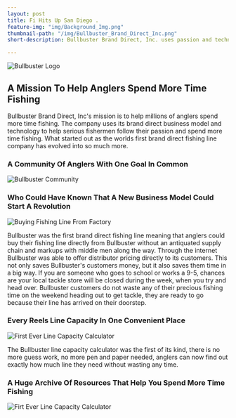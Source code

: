 ```yaml
---
layout: post
title: Fi Hits Up San Diego .
feature-img: "img/Background_Img.png"
thumbnail-path: "/img/Bullbuster_Brand_Direct_Inc.png"
short-description: Bullbuster Brand Direct, Inc. uses passion and technology to help anglers spend more time fishing.

---
```


![Bullbuster Logo](http://127.0.0.1:4000/img/Bullbuster_Post/BB_Logo_Background.png)
## A Mission To Help Anglers Spend More Time Fishing

Bullbuster Brand Direct, Inc's mission is to help millions of anglers spend more time fishing. The company uses its brand direct business model and technology to help serious fishermen follow their passion and spend more time fishing. What started out as the worlds first brand direct fishing line company has evolved into so much more.  

### A Community Of Anglers With One Goal In Common

![Bullbuster Community](http://127.0.0.1:4000/img/Bullbuster_Post/Bullbuster_Community.png)

### Who Could Have Known That A New Business Model Could Start A Revolution

![Buying Fishing Line From Factory](http://127.0.0.1:4000/img/Bullbuster_Post/Revolutionary_Business_Model.png)

Bullbuster was the first brand direct fishing line meaning that anglers could buy their fishing line directly from Bullbuster without an antiquated supply chain and markups with middle men along the way.  Through the internet Bullbuster was able to offer distributor pricing directly to its customers.  This not only saves Bullbuster's customers money, but it also saves them time in a big way.  If you are someone who goes to school or works a 9-5, chances are your local tackle store will be closed during the week, when you try and head over.  Bullbuster customers do not waste any of their precious fishing time on the weekend heading out to get tackle, they are ready to go because their line has arrived on their doorstep.


### Every Reels Line Capacity In One Convenient Place
![First Ever Line Capacity Calculator](http://127.0.0.1:4000/img/Bullbuster_Post/Line_Capacity.png)

The Bullbuster line capacity calculator was the first of its kind, there is no more guess work, no more pen and paper needed, anglers can now find out exactly how much line they need without wasting any time.

### A Huge Archive Of Resources That Help You Spend More Time Fishing

![Firt Ever Line Capacity Calculator](http://127.0.0.1:4000/img/Bullbuster_Post/articles.png)
